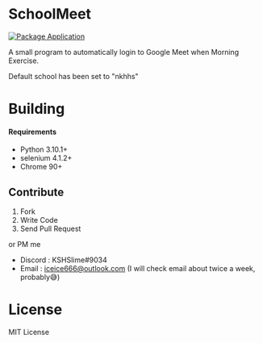 # SchoolMeet

[![Package Application](https://github.com/iceice666/SchoolMeet/actions/workflows/main.yml/badge.svg)](https://github.com/iceice666/SchoolMeet/actions/workflows/main.yml)

A small program to automatically login to Google Meet when Morning Exercise.

Default school has been set to "nkhhs"

# Building

#### Requirements

* Python 3.10.1+
* selenium 4.1.2+
* Chrome 90+

## Contribute

1. Fork
2. Write Code
3. Send Pull Request

or PM me

* Discord : KSHSlime#9034
* Email : iceice666@outlook.com (I will check email about twice a week, probably😅)

# License

MIT License
